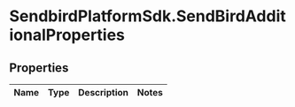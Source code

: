 # SendbirdPlatformSdk.SendBirdAdditionalProperties

## Properties

Name | Type | Description | Notes
------------ | ------------- | ------------- | -------------


